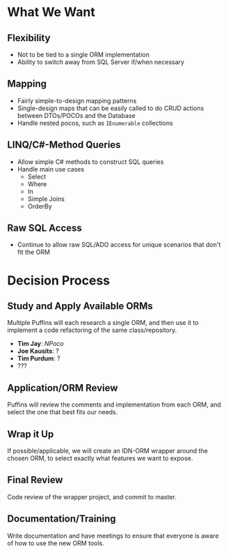 <!-- TITLE: ORM Discussion -->
<!-- SUBTITLE: The Doomsday Scenario -->

# What We Want
## Flexibility
- Not to be tied to a single ORM implementation
- Ability to switch away from SQL Server if/when necessary

## Mapping
- Fairly simple-to-design mapping patterns
- Single-design maps that can be easily called to do CRUD actions between DTOs/POCOs and the Database
- Handle nested pocos, such as `IEnumerable` collections

## LINQ/C#-Method Queries
- Allow simple C# methods to construct SQL queries
- Handle main use cases
	- Select
	- Where
	- In
	- Simple Joins
	- OrderBy

## Raw SQL Access
- Continue to allow raw SQL/ADO access for unique scenarios that don't fit the ORM

# Decision Process
## Study and Apply Available ORMs
Multiple Puffins will each research a single ORM, and then use it to implement a code refactoring of the same class/repository.
- **Tim Jay**: *NPoco*
- **Joe Kausits**: ?
- **Tim Purdum**: ?
- ???

## Application/ORM Review
Puffins will review the comments and implementation from each ORM, and select the one that best fits our needs.

## Wrap it Up
If possible/applicable, we will create an IDN-ORM wrapper around the chosen ORM, to select exactly what features we want to expose.

## Final Review
Code review of the wrapper project, and commit to master.

## Documentation/Training
Write documentation and have meetings to ensure that everyone is aware of how to use the new ORM tools.